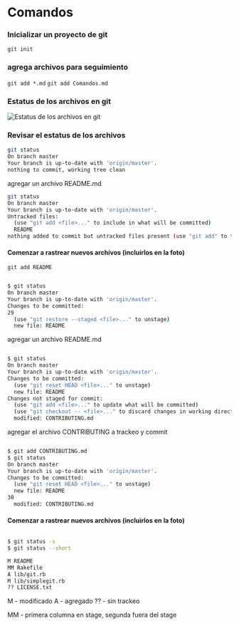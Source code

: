 # Comandos

### Inicializar un proyecto de git

`git init`

### agrega archivos para seguimiento

`git add *.md`
`git add Comandos.md`

### Estatus de los archivos en git

![Estatus de los archivos en git](https://git-scm.com/book/en/v2/images/lifecycle.png)

### Revisar el estatus de los archivos

```bash
git status
On branch master
Your branch is up-to-date with 'origin/master'.
nothing to commit, working tree clean

```

agregar un archivo README.md

```bash
git status
On branch master
Your branch is up-to-date with 'origin/master'.
Untracked files:
  (use "git add <file>..." to include in what will be committed)
  README
nothing added to commit but untracked files present (use "git add" to track)

```

#### Comenzar a rastrear nuevos archivos (incluirlos en la foto)

`git add README`

```bash

$ git status
On branch master
Your branch is up-to-date with 'origin/master'.
Changes to be committed:
29
  (use "git restore --staged <file>..." to unstage)
  new file: README

```

agregar un archivo README.md

```bash

$ git status
On branch master
Your branch is up-to-date with 'origin/master'.
Changes to be committed:
  (use "git reset HEAD <file>..." to unstage)
  new file: README
Changes not staged for commit:
  (use "git add <file>..." to update what will be committed)
  (use "git checkout -- <file>..." to discard changes in working directory)
  modified: CONTRIBUTING.md


```

agregar el archivo CONTRIBUTING a trackeo y commit

```bash

$ git add CONTRIBUTING.md
$ git status
On branch master
Your branch is up-to-date with 'origin/master'.
Changes to be committed:
  (use "git reset HEAD <file>..." to unstage)
  new file: README
30
  modified: CONTRIBUTING.md

```

#### Comenzar a rastrear nuevos archivos (incluirlos en la foto)

```bash

$ git status -s
$ git status --short

M README
MM Rakefile
A lib/git.rb
M lib/simplegit.rb
?? LICENSE.txt

```

M - modificado
A - agregado
?? - sin trackeo

MM - primera columna en stage, segunda fuera del stage